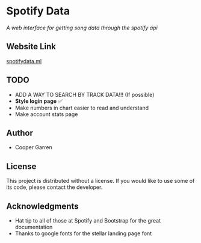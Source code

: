 # Spotify Data

*A web interface for getting song data through the spotify api*

## Website Link
[spotifydata.ml](https://spotifydata.ml/)

## TODO

* ADD A WAY TO SEARCH BY TRACK DATA!!! (If possible)
* **Style login page** ✅
* Make numbers in chart easier to read and understand
* Make account stats page

## Author

* Cooper Garren

## License

This project is distributed without a license. If you would like to use some of its code, please contact the developer.

## Acknowledgments

* Hat tip to all of those at Spotify and Bootstrap for the great documentation
* Thanks to google fonts for the stellar landing page font
